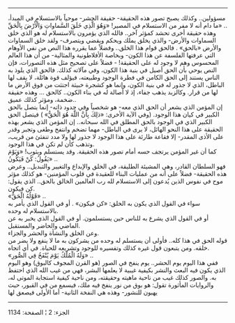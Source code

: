 ------------------------------------------------------------------------

مسؤولين.. وكذلك يصبح تصور هذه الحقيقة- حقيقة الحشر- موحياً بالاستسلام في
المبدأ، ما دام أنه لا مفر من الاستسلام في المصير! «وَهُوَ الَّذِي خَلَقَ السَّماواتِ
وَالْأَرْضَ بِالْحَقِّ» ..  
وهذه حقيقة أخرى تحشد كمؤثر آخر.. فالله الذي يؤمرون بالاستسلام له هو الذي
خلق السماوات والأرض- والذي يخلق يملك ويحكم ويقضي ويتصرف- ولقد خلق
السماوات والأرض «بالحق» . فالحق قوام هذا الخلق.. وفضلاً عما يقرره هذا
النص من نفي الأوهام التي عرفتها الفلسفة عن هذا الكون- وبخاصة الأفلاطونية
والمثالية- من أن هذا العالم المحسوس وهم لا وجود له على الحقيقة! - فضلاً
على تصحيح مثل هذه التصورات، فإن النص يوحي بأن الحق أصيل في بنية هذا
الكون، وفي مآلاته كذلك. فالحق الذي يلوذ به الناس يستند إلى الحق الكامن
في فطرة الوجود وطبيعته، فيؤلف قوة هائلة، لا يقف لها الباطل، الذي لا جذور
له في بنية الكون، وإنما هو كشجرة خبيثة اجتثت من فوق الأرض ما لها من
قرار. وكالزبد يذهب جفاء، إذ لا أصالة له في بناء الكون.. كالحق ... وهذه
حقيقة ضخمة، ومؤثر كذلك عميق..  
إن المؤمن الذي يشعر أن الحق الذي معه- هو شخصياً وفي حدود ذاته- إنما يتصل
بالحق الكبير في كيان هذا الوجود. (وفي الآية الأخرى: «ذلِكَ بِأَنَّ اللَّهَ هُوَ
الْحَقُّ» ) فيتصل الحق الكبير الذي في الوجود بالحق المطلق في الله سبحانه..
إن المؤمن الذي يشعر بهذه الحقيقة على هذا النحو الهائل، لا يرى في الباطل-
مهما تضخم وانتفخ وطغى وتجبر وقدر على الأذى المقدر- إلا فقاعة طارئة على
هذا الوجود لا جذور لها ولا مدد تنفثئ من قريب، وتذهب كأن لم تكن في هذا
الوجود.  
كما أن غير المؤمن يرتجف حسه أمام تصور هذه الحقيقة. وقد يستسلم ويثوب!
«وَيَوْمَ يَقُولُ: كُنْ فَيَكُونُ» ..  
فهو السلطان القادر، وهي المشيئة الطليقة، في الخلق والإبداع والتغيير
والتبديل.. وعرض هذه الحقيقة- فضلاً على أنه من عمليات البناء للعقيدة في
قلوب المؤمنين- هو كذلك مؤثر موح في نفوس الذين يُدعون إلى الاستسلام لله رب
العالمين الخالق بالحق.. الذي يقول: كن فيكون.  
«قَوْلُهُ الْحَقُّ» ..  
سواء في القول الذي يكون به الخلق: «كن فيكون» . أو في القول الذي يأمر به
بالاستسلام له وحده.  
أو في القول الذي يشرع به للناس حين يستسلمون. أو في القول الذي يخبر به عن
الماضي والحاضر والمستقبل.  
وعن الخلق والنشأة والحشر والجزاء.  
قوله الحق في هذا كله.. فأولى أن يستسلم له وحده من يشركون به ما لا ينفع
ولا يضر من خلقه. ومن يتبعون قول غيره كذلك وتفسيره للوجود وتشريعه للحياة.
في أي اتجاه.  
«وَلَهُ الْمُلْكُ يَوْمَ يُنْفَخُ فِي الصُّورِ» ..  
ففي هذا اليوم يوم الحشر.. يوم ينفخ في الصور (هو القرن المجوف كالبوق) وهو
اليوم الذي يكون فيه البعث والنشر بكيفية غيبية لا يعلمها البشر، فهي من
غيب الله الذي احتفظ به. والصور كذلك غيب من ناحية ماهيته وحقيقته، ومن
ناحية كيفية استجابة الموتى له، والروايات المأثورة تقول: هو بوق من نور
ينفخ فيه ملك، فيسمع من في القبور، حيث يهبون للنشور- وهذه هي النفخة
الثانية- أما الأولى فيصعق لها

------------------------------------------------------------------------

الجزء: 2 ¦ الصفحة: 1134
